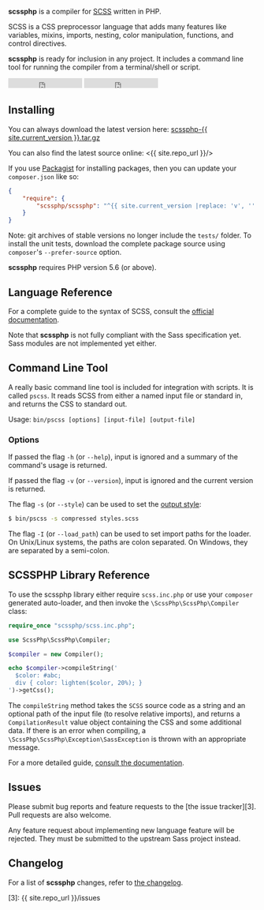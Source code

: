 **scssphp** is a compiler for [SCSS][0] written in PHP.

SCSS is a CSS preprocessor language that adds many features like variables,
mixins, imports, nesting, color manipulation, functions, and control directives.

**scssphp** is ready for inclusion in any project. It includes a command
line tool for running the compiler from a terminal/shell or script.

<div class="github-buttons">
<iframe src="https://ghbtns.com/github-btn.html?user=scssphp&repo=scssphp&type=star&count=true" allowtransparency="true" frameborder="0" scrolling="0" width="150" height="20"></iframe>
<iframe src="https://ghbtns.com/github-btn.html?user=scssphp&repo=scssphp&type=fork&count=true" allowtransparency="true" frameborder="0" scrolling="0" width="150" height="20"></iframe>
</div>

<a name="installing"></a>

## Installing

You can always download the latest version here:
<a href="{{ site.repo_url }}/archive/{{ site.current_version }}.tar.gz" id="download-link">scssphp-{{ site.current_version }}.tar.gz</a>

You can also find the latest source online:
<{{ site.repo_url }}/>

If you use [Packagist][2] for installing packages, then you can update your
`composer.json` like so:

```json
{
    "require": {
        "scssphp/scssphp": "^{{ site.current_version |replace: 'v', '' }}"
    }
}
```

Note: git archives of stable versions no longer include the `tests/` folder.
To install the unit tests, download the complete package source using
`composer`'s `--prefer-source` option.

**scssphp** requires PHP version 5.6 (or above).

## Language Reference

For a complete guide to the syntax of SCSS, consult the [official documentation][1].

Note that **scssphp** is not fully compliant with the Sass specification yet.
Sass modules are not implemented yet either.

## Command Line Tool

A really basic command line tool is included for integration with scripts. It
is called `pscss`. It reads SCSS from either a named input file or standard in,
and returns the CSS to standard out.

Usage: `bin/pscss [options] [input-file] [output-file]`

### Options

If passed the flag `-h` (or `--help`), input is ignored and a summary of the
command's usage is returned.

If passed the flag `-v` (or `--version`), input is ignored and the current
version is returned.

The flag `-s` (or `--style`) can be used to set the
[output style](docs/#output-formatting):

```bash
$ bin/pscss -s compressed styles.scss
```

The flag `-I` (or `--load_path`) can be used to set import paths for the loader.
On Unix/Linux systems, the paths are colon separated. On Windows, they are
separated by a semi-colon.

## SCSSPHP Library Reference

To use the scssphp library either require `scss.inc.php` or use your `composer`
generated auto-loader, and then invoke the `\ScssPhp\ScssPhp\Compiler` class:

```php
require_once "scssphp/scss.inc.php";

use ScssPhp\ScssPhp\Compiler;

$compiler = new Compiler();

echo $compiler->compileString('
  $color: #abc;
  div { color: lighten($color, 20%); }
')->getCss();
```

The `compileString` method takes the `SCSS` source code as a string and an
optional path of the input file (to resolve relative imports), and returns
a `CompilationResult` value object containing the CSS and some additional
data. If there is an error when compiling, a `\ScssPhp\ScssPhp\Exception\SassException`
is thrown with an appropriate message.

For a more detailed guide, [consult the documentation](docs/).

<a name="issues"></a>

## Issues

Please submit bug reports and feature requests to the [the issue tracker][3].
Pull requests are also welcome.

Any feature request about implementing new language feature will be rejected.
They must be submitted to the upstream Sass project instead.

## Changelog

For a list of **scssphp** changes, refer to [the changelog](docs/changelog.md).

  [0]: https://sass-lang.com/
  [1]: https://sass-lang.com/documentation
  [2]: https://packagist.org/
  [3]: {{ site.repo_url }}/issues
